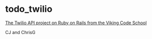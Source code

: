 # todo_twilio

[The Twilio API project on Ruby on Rails from the Viking Code School](http://www.vikingcodeschool.com)

CJ and ChrisG